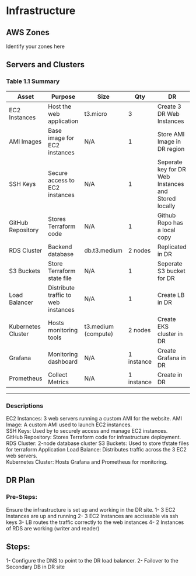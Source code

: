 # Infrastructure

## AWS Zones
Identify your zones here

## Servers and Clusters

### Table 1.1 Summary
| Asset              | Purpose                             | Size                | Qty        | DR                                                   |
|--------------------|-------------------------------------|---------------------|------------|------------------------------------------------------|
| EC2 Instances      | Host the web application            | t3.micro            | 3          | Create 3 DR Web Instances                            |
| AMI Images         | Base image for EC2 instances        | N/A                 | 1          | Store AMI Image in DR region                         |
| SSH Keys           | Secure access to EC2 instances      | N/A                 | 1          | Seperate key for DR Web Instances and Stored locally |
| GitHub Repository  | Stores Terraform code               | N/A                 | 1          | Github Repo has a local copy                         |
| RDS Cluster        | Backend database                    | db.t3.medium        | 2 nodes    | Replicated in DR                                     |
| S3 Buckets         | Store Terraform state file          | N/A                 | 1          | Seperate S3 bucket for DR                            |
| Load Balancer      | Distribute traffic to web instances | N/A                 | 1          | Create LB in DR                                      |
| Kubernetes Cluster | Hosts monitoring tools              | t3.medium (compute) | 2 nodes    | Create EKS cluster in DR                             |
| Grafana            | Monitoring dashboard                | N/A                 | 1 instance | Create Grafana in DR                                 |
| Prometheus         | Collect Metrics                     | N/A                 | 1 instance | Create in DR                                         |

---

### Descriptions
EC2 Instances: 3 web servers running a custom AMI for the website. 
AMI Image: A custom AMI used to launch EC2 instances.                    
SSH Keys: Used by to securely access and manage EC2 instances.                 
GitHub Repository: Stores Terraform code for infrastructure deployment.                           
RDS Cluster: 2-node database cluster 
S3 Buckets: Used to store tfstate files for terraform
Application Load Balance: Distributes traffic across the 3 EC2 web servers.                              
Kubernetes Cluster: Hosts Grafana and Prometheus for monitoring.                                   

## DR Plan
### Pre-Steps:
Ensure the infrastructure is set up and working in the DR site.
1- 3 EC2 Instances are up and running
2- 3 EC2 Instances are accissable via ssh keys
3- LB routes the traffic correctly to the web instances
4- 2 Instances of RDS are working (writer and reader) 


## Steps:
1- Configure the DNS to point to the DR load balancer. 
2- Failover to the Secondary DB in DR site